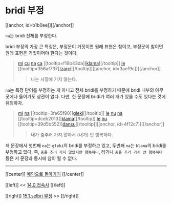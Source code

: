 # bridi 부정

[[anchor, id=b1b0ee]][[/anchor]]

`na`는 bridi 전체를 부정한다.

bridi 부정의 가장 큰 특징은, 부정문이 거짓이면 원래 표현은 참이고, 부정문이 참이면 원래 표현은 거짓이어야 한다는 것이다.

> [mi](07_00_sumti_cmavo.html#9347d0) [cu](09_00_cu.html#9a24bc) [na](15_00_bridi_부정.html#b1b0ee) [ca](10_02_시간.html#176587) [[tooltip=f19b43da]][klama](gismu.html#klama)[[/tooltip]] [le](06_00_le.html#fcb63c) [[tooltip=356af737]][zarci](gismu.html#zarci)[[/tooltip]][[anchor, id=3aef9c]][[/anchor]]
>> 나는 시장에 가지 않는다.

`na`는 특정 단어를 부정하는 게 아니고 전체 bridi를 부정하기 때문에 bridi 내부의 아무 곳에나 들어가도 상관이 없다. 다만, 한 문장에 bridi가 여러 개가 있을 수도 있다는 것에 유의하자.

> [mi](07_00_sumti_cmavo.html#9347d0) [na](15_00_bridi_부정.html#b1b0ee) [[tooltip=3fe65f90]][gleki](gismu.html#gleki)[[/tooltip]] [le](06_00_le.html#fcb63c) [nu](11_00_nu.html#54d359) [na](15_00_bridi_부정.html#b1b0ee) [[tooltip=dceb2013]][klama](gismu.html#klama)[[/tooltip]] [le](06_00_le.html#fcb63c) [nu](11_00_nu.html#54d359) [[tooltip=39d5b552]][dansu](gismu.html#dansu)[[/tooltip]][[anchor, id=4f12c7]][[/anchor]]
>> 내가 춤추러 가지 않아서 (내가) 안 행복하다.

저 문장에서 첫번째 `na`는 `gleki`의 bridi를 부정하고 있고, 두번째 `na`는 `klama`의 bridi를 부정하고 있다. 즉, `춤을 추러 가지 않았지만 행복하다`, 라거나 `춤을 추러 가서 안 행복하다` 등은 저 문장과 동시에 참이 될 수 없다.

---

[[center]]
[메인으로 돌아가기](index.html)
[[/center]]

[[left]]
<< [14.0.접속사](14_00_접속사.html)
[[/left]]

[[right]]
[15.1.selbri 부정](15_01_selbri_부정.html) >>
[[/right]]


[^f19b43da]: [[highlight=red]]x1[[/highlight]]이 [[highlight=green]]x2[[/highlight]]를 향해 가다, [[highlight=aqua]][[black]]x3[[/black]][[/highlight]]에서 출발해서, [[highlight=emerald]][[black]]x4[[/black]][[/highlight]]의 경로를 통해서, [[highlight=violet]]x5[[/highlight]]를 타고
[^356af737]: [[highlight=red]]x1[[/highlight]]은 [[highlight=green]]x2[[/highlight]]를 파는 시장이다, [[highlight=aqua]][[black]]x3[[/black]][[/highlight]]가 운영하는
[^3fe65f90]: [[highlight=red]]x1[[/highlight]]이 [[highlight=green]]x2[[/highlight]](상태/사건)로 인해 행복하다
[^dceb2013]: [[highlight=red]]x1[[/highlight]]이 [[highlight=green]]x2[[/highlight]]를 향해 가다, [[highlight=aqua]][[black]]x3[[/black]][[/highlight]]에서 출발해서, [[highlight=emerald]][[black]]x4[[/black]][[/highlight]]의 경로를 통해서, [[highlight=violet]]x5[[/highlight]]를 타고
[^39d5b552]: [[highlight=red]]x1[[/highlight]]이 [[highlight=green]]x2[[/highlight]](음악/리듬/댄스동반자)와 함께 춤을 추다